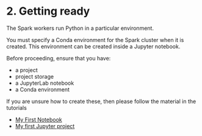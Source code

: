 # 2. Getting ready

The Spark workers run Python in a particular environment.

You must specify a Conda environment for the Spark cluster when it is created.
This environment can be created inside a Jupyter notebook.

Before proceeding, ensure that you have:

* a project
* project storage
* a JupyterLab notebook
* a Conda environment

If you are unsure how to create these, then please follow the material in the tutorials

* [My First Notebook](../my-first-notebook/)
* [My first Jupyter project](../getting-started-jupyter/)
